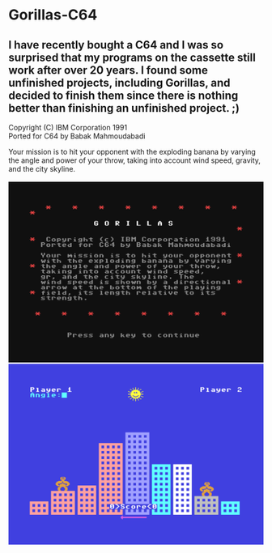 # Gorillas-C64

I have recently bought a C64 and I was so surprised that my programs on the cassette still work after over 20 years. I found some unfinished projects, including Gorillas, and decided to finish them since there is nothing better than finishing an unfinished project. ;)
-
 Copyright (C) IBM Corporation 1991<br>
 Ported for C64 by Babak Mahmoudabadi<br>
 
 Your mission is to hit your opponent with the exploding banana
 by varying the angle and power of your throw, taking into account
 wind speed, gravity, and the city skyline.<br>
 <br>
![gorillas-intro](screenshot01.png)
<br>
![gorillas-ingame](screenshot02.png)
